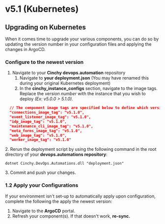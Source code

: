 # v5.1 (Kubernetes)

## Upgrading on Kubernetes

When it comes time to upgrade your various components, you can do so by updating the version number in your configuration files and applying the changes in ArgoCD.

### Configure to the newest version

1. Navigate to your **Cinchy devops.automation** repository
   1. Navigate to **your deployment.json** (You may have renamed this during your original Kubernetes deployment)
   2. In the **cinchy\_instance\_configs** section, navigate to the image tags. Replace the _version number_ with the instance that you wish to deploy _(Ex: v5.0.0 > 5.1.0)._

```json
  // The component image tags are specified below to define which versions to deploy
  "connections_image_tag": "v5.1.0",
  "event_listener_image_tag": "v5.1.0",
  "idp_image_tag": "v5.1.0",
  "maintenance_cli_image_tag": "v5.1.0",
  "meta_forms_image_tag": "v5.1.0",
  "web_image_tag": "v5.1.0",
  "worker_image_tag": "v5.1.0"
```

2\. Rerun the deployment script by using the following command in the root directory of your **devops.automations repository**:

```
dotnet Cinchy.DevOps.Automations.dll "deployment.json"
```

3\. Commit and push your changes.

### 1.2 Apply your Configurations

If your environment isn't set-up to automatically apply upon configuration, complete the following the apply the newest version:

1. Navigate to the **ArgoCD** portal.
2. Refresh your component(s). If that doesn't work, **re-sync.**
